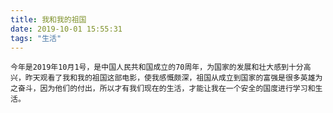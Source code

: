 ```yaml
---
title: 我和我的祖国
date: 2019-10-01 15:55:31
tags: "生活"
---
```

    今年是2019年10月1号，是中国人民共和国成立的70周年，为国家的发展和壮大感到十分高兴，昨天观看了我和我的祖国这部电影，使我感慨颇深，祖国从成立到国家的富强是很多英雄为之奋斗，因为他们的付出，所以才有我们现在的生活，才能让我在一个安全的国度进行学习和生活。
